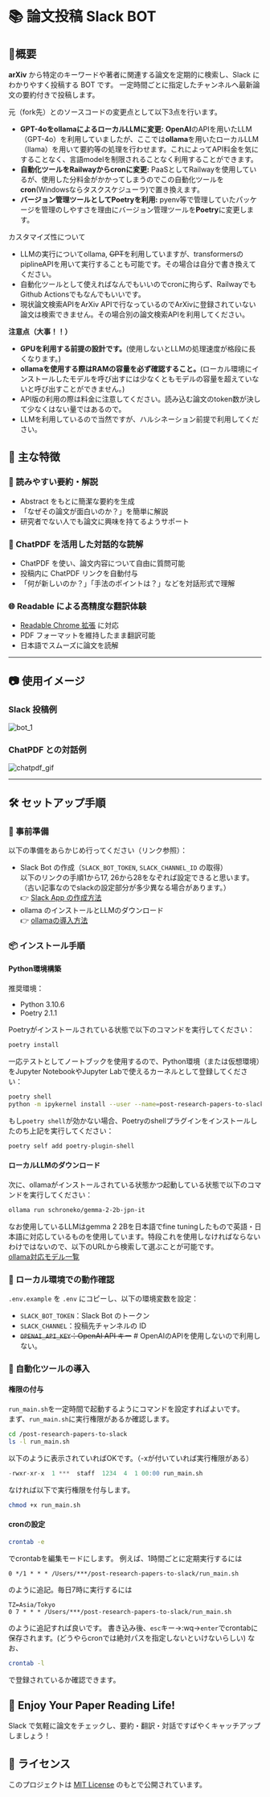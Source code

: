 # 📚 論文投稿 Slack BOT

## 📕概要

**arXiv** から特定のキーワードや著者に関連する論文を定期的に検索し、Slack にわかりやすく投稿する BOT です。
一定時間ごとに指定したチャンネルへ最新論文の要約付きで投稿します。

元（fork先）とのソースコードの変更点として以下3点を行います。
- **GPT-4oをollamaによるローカルLLMに変更:** **OpenAI**のAPIを用いたLLM（GPT-4o）を利用していましたが、ここでは**ollama**を用いたローカルLLM（llama）を用いて要約等の処理を行わせます。これによってAPI料金を気にすることなく、言語modelを制限されることなく利用することができます。
- **自動化ツールをRailwayからcronに変更:** PaaSとしてRailwayを使用しているが、使用した分料金がかかってしまうのでこの自動化ツールを**cron**(Windowsならタスクスケジューラ)で置き換えます。
- **バージョン管理ツールとしてPoetryを利用:** pyenv等で管理していたパッケージを管理のしやすさを理由にバージョン管理ツールを**Poetry**に変更します。

カスタマイズ性について
- LLMの実行についてollama, ~~GPT~~を利用していますが、transformersのpiplineAPIを用いて実行することも可能です。その場合は自分で書き換えてください。
- 自動化ツールとして使えればなんでもいいのでcronに拘らず、RailwayでもGithub Actionsでもなんでもいいです。
- 現状論文検索APIをArXiv APIで行なっているのでArXivに登録されていない論文は検索できません。その場合別の論文検索APIを利用してください。

**注意点（大事！！）**
- **GPUを利用する前提の設計です。**(使用しないとLLMの処理速度が格段に長くなります。)
- **ollamaを使用する際はRAMの容量を必ず確認すること。**(ローカル環境にインストールしたモデルを呼び出すには少なくともモデルの容量を超えていないと呼び出すことができません。)
- API版の利用の際は料金に注意してください。読み込む論文のtoken数が決して少なくはない量ではあるので。
- LLMを利用しているので当然ですが、ハルシネーション前提で利用してください。


## 🚀 主な特徴

### 🧠 読みやすい要約・解説

- Abstract をもとに簡潔な要約を生成  
- 「なぜその論文が面白いのか？」を簡単に解説  
- 研究者でない人でも論文に興味を持てるようサポート

### 💬 ChatPDF を活用した対話的な読解

- ChatPDF を使い、論文内容について自由に質問可能  
- 投稿内に ChatPDF リンクを自動付与  
- 「何が新しいのか？」「手法のポイントは？」などを対話形式で理解

### 🌐 Readable による高精度な翻訳体験

- [Readable Chrome 拡張](https://chrome.google.com/webstore/detail/readable/pmhcplemclcflofgnjfhoilpkclnjnfh?hl=ja) に対応  
- PDF フォーマットを維持したまま翻訳可能  
- 日本語でスムーズに論文を読解

---

## 📷 使用イメージ

### Slack 投稿例  
![bot_1](./static/bot_1.png)

### ChatPDF との対話例  
![chatpdf_gif](https://user-images.githubusercontent.com/100386872/233752104-d2433b95-db50-46c4-99ee-58ce73a47303.gif)

---

## 🛠️ セットアップ手順

### 🔧 事前準備

以下の準備をあらかじめ行ってください（リンク参照）：

- Slack Bot の作成（`SLACK_BOT_TOKEN`, `SLACK_CHANNEL_ID` の取得）  
  以下のリンクの手順1から17, 26から28をなぞれば設定できると思います。（古い記事なのでslackの設定部分が多少異なる場合があります。）  
  👉 [Slack App の作成方法](https://www.pci-sol.com/business/service/product/blog/lets-make-slack-app/)
- ollama のインストールとLLMのダウンロード  
  👉 [ollamaの導入方法](https://zenn.dev/hellorusk/books/e56548029b391f/viewer/ollama)

### 📦 インストール手順
#### Python環境構築
推奨環境：

- Python 3.10.6  
- Poetry 2.1.1

Poetryがインストールされている状態で以下のコマンドを実行してください：
```bash
poetry install
```

一応テストとしてノートブックを使用するので、Python環境（または仮想環境）をJupyter NotebookやJupyter Labで使えるカーネルとして登録してください：
```bash
poetry shell
python -m ipykernel install --user --name=post-research-papers-to-slack-py3.10
```

もし`poetry shell`が効かない場合、Poetryのshellプラグインをインストールしたのち上記を実行してください：
```bash
poetry self add poetry-plugin-shell
```

#### ローカルLLMのダウンロード
次に、ollamaがインストールされている状態かつ起動している状態で以下のコマンドを実行してください：
```bash
ollama run schroneko/gemma-2-2b-jpn-it
```
なお使用しているLLMはgemma 2 2Bを日本語でfine tuningしたもので英語・日本語に対応しているものを使用しています。特段これを使用しなければならないわけではないので、以下のURLから検索して選ぶことが可能です。  
[ollama対応モデル一覧](https://ollama.com/search)

### 🧪 ローカル環境での動作確認

`.env.example` を `.env` にコピーし、以下の環境変数を設定：

- `SLACK_BOT_TOKEN`：Slack Bot のトークン  
- `SLACK_CHANNEL`：投稿先チャンネルの ID  
- ~~`OPENAI_API_KEY`：OpenAI API キー~~ # OpenAIのAPIを使用しないので利用しない。

### 🤖 自動化ツールの導入
#### 権限の付与
`run_main.sh`を一定時間で起動するようにコマンドを設定すればよいです。  
まず、`run_main.sh`に実行権限があるか確認します。
```bash
cd /post-research-papers-to-slack
ls -l run_main.sh
```
以下のように表示されていればOKです。（-xが付いていれば実行権限がある）
```sql
-rwxr-xr-x  1 ***  staff  1234  4  1 00:00 run_main.sh
```

なければ以下で実行権限を付与します。
```bash
chmod +x run_main.sh
```

#### cronの設定
```bash
crontab -e
```
でcrontabを編集モードにします。
例えば、1時間ごとに定期実行するには
```
0 */1 * * * /Users/***/post-research-papers-to-slack/run_main.sh
```
のように追記。毎日7時に実行するには
```
TZ=Asia/Tokyo
0 7 * * * /Users/***/post-research-papers-to-slack/run_main.sh
```
のように追記すれば良いです。
書き込み後、`esc`キー→:wq→`enter`でcrontabに保存されます。(どうやらcronでは絶対パスを指定しないといけないらしい)
なお、
```bash
crontab -l
```
で登録されているか確認できます。


## 🎉 Enjoy Your Paper Reading Life!

Slack で気軽に論文をチェックし、要約・翻訳・対話ですばやくキャッチアップしましょう！


## 📄 ライセンス

このプロジェクトは [MIT License](./LICENSE) のもとで公開されています。
